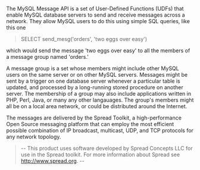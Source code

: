 The MySQL Message API is a set of User-Defined Functions (UDFs) that enable MySQL database servers to send and receive messages across a network. They allow MySQL users to do this using simple SQL queries, like this one

> SELECT send\_mesg('orders', 'two eggs over easy')

which would send the message 'two eggs over easy' to all the members of a message group named 'orders.'

A message group is a set whose members might include other MySQL users on the same server or on other MySQL servers. Messages might be sent by a trigger on one database server whenever a particular table is updated, and processed by a long-running stored procedure on another server. The membership of a group may also include applications written in PHP, Perl, Java, or many any other langauages. The group's members might all be on a local area network, or could be distributed around the Internet.

The messages are delivered by the Spread Toolkit, a high-performance Open Source messaging platform that can employ the most efficient possible combination of IP broadcast, multicast, UDP, and TCP protocols for any network topology.


> --  This product uses software developed by Spread Concepts LLC for use in the Spread toolkit. For more information about Spread see http://www.spread.org. --